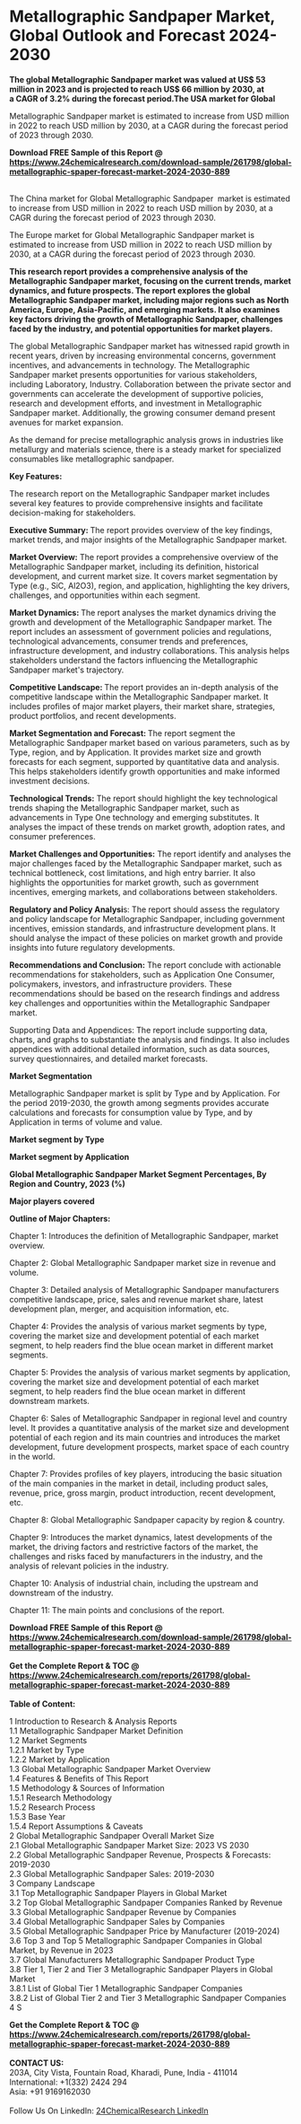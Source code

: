 <h1>Metallographic Sandpaper Market, Global Outlook and Forecast 2024-2030</h1><p><strong>The global Metallographic Sandpaper market was valued at US$ 53 million in 2023 and is projected to reach US$ 66 million by 2030, at a CAGR of 3.2% during the forecast period.The USA market for Global </strong></p><p>
</p><p>Metallographic Sandpaper market is estimated to increase from USD million in 2022 to reach USD million by 2030, at a CAGR during the forecast period of 2023 through 2030.</p><div><b>Download FREE Sample of this Report @ 
            <a href="https://www.24chemicalresearch.com/download-sample/261798/global-metallographic-spaper-forecast-market-2024-2030-889">
            https://www.24chemicalresearch.com/download-sample/261798/global-metallographic-spaper-forecast-market-2024-2030-889</a></b></div><br><p>
</p><p>The China market for Global Metallographic Sandpaper  market is estimated to increase from USD million in 2022 to reach USD million by 2030, at a CAGR during the forecast period of 2023 through 2030.</p><p>
</p><p>The Europe market for Global Metallographic Sandpaper market is estimated to increase from USD million in 2022 to reach USD million by 2030, at a CAGR during the forecast period of 2023 through 2030.</p><p>
</p><p><strong>This research report provides a comprehensive analysis of the Metallographic Sandpaper market, focusing on the current trends, market dynamics, and future prospects. The report explores the global Metallographic Sandpaper market, including major regions such as North America, Europe, Asia-Pacific, and emerging markets. It also examines key factors driving the growth of Metallographic Sandpaper, challenges faced by the industry, and potential opportunities for market players.</strong></p><p>
The global Metallographic Sandpaper market has witnessed rapid growth in recent years, driven by increasing environmental concerns, government incentives, and advancements in technology. The Metallographic Sandpaper market presents opportunities for various stakeholders, including Laboratory, Industry. Collaboration between the private sector and governments can accelerate the development of supportive policies, research and development efforts, and investment in Metallographic Sandpaper market. Additionally, the growing consumer demand present avenues for market expansion.</p><p>
As the demand for precise metallographic analysis grows in industries like metallurgy and materials science, there is a steady market for specialized consumables like metallographic sandpaper.</p><p>
<strong>Key Features:</strong></p><p>
The research report on the Metallographic Sandpaper market includes several key features to provide comprehensive insights and facilitate decision-making for stakeholders.</p><p>
<strong>Executive Summary: </strong>The report provides overview of the key findings, market trends, and major insights of the Metallographic Sandpaper market.</p><p>
<strong>Market Overview:</strong> The report provides a comprehensive overview of the Metallographic Sandpaper market, including its definition, historical development, and current market size. It covers market segmentation by Type (e.g., SiC, Al2O3), region, and application, highlighting the key drivers, challenges, and opportunities within each segment.</p><p>
<strong>Market Dynamics: </strong>The report analyses the market dynamics driving the growth and development of the Metallographic Sandpaper market. The report includes an assessment of government policies and regulations, technological advancements, consumer trends and preferences, infrastructure development, and industry collaborations. This analysis helps stakeholders understand the factors influencing the Metallographic Sandpaper market's trajectory.</p><p>
<strong>Competitive Landscape: </strong>The report provides an in-depth analysis of the competitive landscape within the Metallographic Sandpaper market. It includes profiles of major market players, their market share, strategies, product portfolios, and recent developments.</p><p>
<strong>Market Segmentation and Forecast: </strong>The report segment the Metallographic Sandpaper market based on various parameters, such as by Type, region, and by Application. It provides market size and growth forecasts for each segment, supported by quantitative data and analysis. This helps stakeholders identify growth opportunities and make informed investment decisions.</p><p>
<strong>Technological Trends:</strong> The report should highlight the key technological trends shaping the Metallographic Sandpaper market, such as advancements in Type One technology and emerging substitutes. It analyses the impact of these trends on market growth, adoption rates, and consumer preferences.</p><p>
<strong>Market Challenges and Opportunities:</strong> The report identify and analyses the major challenges faced by the Metallographic Sandpaper market, such as technical bottleneck, cost limitations, and high entry barrier. It also highlights the opportunities for market growth, such as government incentives, emerging markets, and collaborations between stakeholders.</p><p>
<strong>Regulatory and Policy Analysi</strong>s: The report should assess the regulatory and policy landscape for Metallographic Sandpaper, including government incentives, emission standards, and infrastructure development plans. It should analyse the impact of these policies on market growth and provide insights into future regulatory developments.</p><p>
<strong>Recommendations and Conclusion:</strong> The report conclude with actionable recommendations for stakeholders, such as Application One Consumer, policymakers, investors, and infrastructure providers. These recommendations should be based on the research findings and address key challenges and opportunities within the Metallographic Sandpaper market.</p><p>
Supporting Data and Appendices: The report include supporting data, charts, and graphs to substantiate the analysis and findings. It also includes appendices with additional detailed information, such as data sources, survey questionnaires, and detailed market forecasts.</p><p>
<strong>Market Segmentation</strong></p><p>
Metallographic Sandpaper market is split by Type and by Application. For the period 2019-2030, the growth among segments provides accurate calculations and forecasts for consumption value by Type, and by Application in terms of volume and value.</p><p>
<strong>Market segment by Type</strong></p><p>
</p><p>
</p><p><strong>Market segment by Application</strong></p><p>
</p><p>
</p><p><strong>Global Metallographic Sandpaper Market Segment Percentages, By Region and Country, 2023 (%)</strong></p><p>
</p><p>
</p><p><strong>Major players covered</strong></p><p>
</p><p>
</p><p><strong>Outline of Major Chapters:</strong></p><p>
Chapter 1: Introduces the definition of Metallographic Sandpaper, market overview.</p><p>
Chapter 2: Global Metallographic Sandpaper market size in revenue and volume.</p><p>
Chapter 3: Detailed analysis of Metallographic Sandpaper manufacturers competitive landscape, price, sales and revenue market share, latest development plan, merger, and acquisition information, etc.</p><p>
Chapter 4: Provides the analysis of various market segments by type, covering the market size and development potential of each market segment, to help readers find the blue ocean market in different market segments.</p><p>
Chapter 5: Provides the analysis of various market segments by application, covering the market size and development potential of each market segment, to help readers find the blue ocean market in different downstream markets.</p><p>
Chapter 6: Sales of Metallographic Sandpaper in regional level and country level. It provides a quantitative analysis of the market size and development potential of each region and its main countries and introduces the market development, future development prospects, market space of each country in the world.</p><p>
Chapter 7: Provides profiles of key players, introducing the basic situation of the main companies in the market in detail, including product sales, revenue, price, gross margin, product introduction, recent development, etc.</p><p>
Chapter 8: Global Metallographic Sandpaper capacity by region &amp; country.</p><p>
Chapter 9: Introduces the market dynamics, latest developments of the market, the driving factors and restrictive factors of the market, the challenges and risks faced by manufacturers in the industry, and the analysis of relevant policies in the industry.</p><p>
Chapter 10: Analysis of industrial chain, including the upstream and downstream of the industry.</p><p>
Chapter 11: The main points and conclusions of the report.</p><div><b>Download FREE Sample of this Report @ 
            <a href="https://www.24chemicalresearch.com/download-sample/261798/global-metallographic-spaper-forecast-market-2024-2030-889">
            https://www.24chemicalresearch.com/download-sample/261798/global-metallographic-spaper-forecast-market-2024-2030-889</a></b></div><br><div><b>Get the Complete Report & TOC @ 
            <a href="https://www.24chemicalresearch.com/reports/261798/global-metallographic-spaper-forecast-market-2024-2030-889">
            https://www.24chemicalresearch.com/reports/261798/global-metallographic-spaper-forecast-market-2024-2030-889</a></b></div><br>
            <b>Table of Content:</b><p>1 Introduction to Research & Analysis Reports<br />
    1.1 Metallographic Sandpaper Market Definition<br />
    1.2 Market Segments<br />
        1.2.1 Market by Type<br />
        1.2.2 Market by Application<br />
    1.3 Global Metallographic Sandpaper Market Overview<br />
    1.4 Features & Benefits of This Report<br />
    1.5 Methodology & Sources of Information<br />
        1.5.1 Research Methodology<br />
        1.5.2 Research Process<br />
        1.5.3 Base Year<br />
        1.5.4 Report Assumptions & Caveats<br />
2 Global Metallographic Sandpaper Overall Market Size<br />
    2.1 Global Metallographic Sandpaper Market Size: 2023 VS 2030<br />
    2.2 Global Metallographic Sandpaper Revenue, Prospects & Forecasts: 2019-2030<br />
    2.3 Global Metallographic Sandpaper Sales: 2019-2030<br />
3 Company Landscape<br />
    3.1 Top Metallographic Sandpaper Players in Global Market<br />
    3.2 Top Global Metallographic Sandpaper Companies Ranked by Revenue<br />
    3.3 Global Metallographic Sandpaper Revenue by Companies<br />
    3.4 Global Metallographic Sandpaper Sales by Companies<br />
    3.5 Global Metallographic Sandpaper Price by Manufacturer (2019-2024)<br />
    3.6 Top 3 and Top 5 Metallographic Sandpaper Companies in Global Market, by Revenue in 2023<br />
    3.7 Global Manufacturers Metallographic Sandpaper Product Type<br />
    3.8 Tier 1, Tier 2 and Tier 3 Metallographic Sandpaper Players in Global Market<br />
        3.8.1 List of Global Tier 1 Metallographic Sandpaper Companies<br />
        3.8.2 List of Global Tier 2 and Tier 3 Metallographic Sandpaper Companies<br />
4 S</p><div><b>Get the Complete Report & TOC @ 
            <a href="https://www.24chemicalresearch.com/reports/261798/global-metallographic-spaper-forecast-market-2024-2030-889">
            https://www.24chemicalresearch.com/reports/261798/global-metallographic-spaper-forecast-market-2024-2030-889</a></b></div><br><b>CONTACT US:</b><br>
            203A, City Vista, Fountain Road, Kharadi, Pune, India - 411014<br>
            International: +1(332) 2424 294<br>
            Asia: +91 9169162030 <br><br>
            Follow Us On LinkedIn: <a href="https://www.linkedin.com/company/24chemicalresearch/">24ChemicalResearch LinkedIn</a>